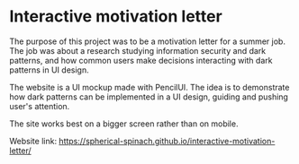 # Interactive motivation letter

The purpose of this project was to be a motivation letter for a summer job. The job was about a research studying information security and dark patterns, and how common users make decisions interacting with dark patterns in UI design.

The website is a UI mockup made with PencilUI. The idea is to demonstrate how dark patterns can be implemented in a UI design, guiding and pushing user's attention.

The site works best on a bigger screen rather than on mobile.

Website link: https://spherical-spinach.github.io/interactive-motivation-letter/
